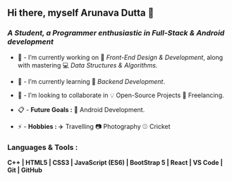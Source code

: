 ## Hi there, myself Arunava Dutta 👋
### ***A Student, a Programmer enthusiastic in Full-Stack & Android development***

- 🔭 - I’m currently working on :beginner: *Front-End Design & Development*, along with mastering :computer: *Data Structures & Algorithms*.

- 🌱 - I’m currently learning :wrench: *Backend Development*.

- 🤝 - I’m looking to collaborate in :bulb: Open-Source Projects :memo: Freelancing.

- :clipboard: - **Future Goals :** :iphone: Android Development.

- ⚡ - **Hobbies :**  :airplane: Travelling :camera: Photography :baseball: Cricket


### Languages & Tools : 
**C++ | HTML5 | CSS3 | JavaScript (ES6) | BootStrap 5 | React | VS Code | Git | GitHub** 

<!--
**Evergreen07/Evergreen07** is a ✨ _special_ ✨ repository because its `README.md` (this file) appears on your GitHub profile.

Here are some ideas to get you started:

- 🔭 I’m currently working on ...
- 🌱 I’m currently learning ...
- 👯 I’m looking to collaborate on ...
- 🤔 I’m looking for help with ...
- 💬 Ask me about ...
- 📫 How to reach me: ...
- 😄 Pronouns: ...
- ⚡ Fun fact: ...
-->
